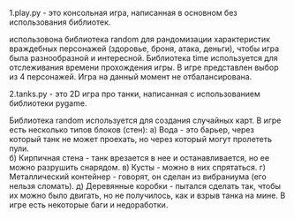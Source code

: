 1.play.py - это консольная игра, написанная в основном без использования библиотек.

использовона библиотека random для рандомизации характеристик враждебных персонажей (здоровье, броня, атака, деньги), чтобы игра была разнообразной и интересной.
Библиотека time используется для отслеживания времени прохождения игры.
В игре представлен выбор из 4 персонажей.
Игра на данный момент не отбалансирована.

2.tanks.py - это 2D игра про танки, написанная с использованием библиотеки pygame.

Библиотека random используется для создания случайных карт.
В игре есть несколько типов блоков (стен): 
  а) Вода - это барьер, через который танк не может проехать, но через который могут пролететь пули.   
  б) Кирпичная стена - танк врезается в нее и останавливается, но ее можно разрушить снарядом.
  в) Кусты - можно в них спрятаться. г) Металлический контейнер - говорят, он сделан из вибраниума (его нельзя сломать). 
  д) Деревянные коробки - пытался сделать так, чтобы их можно было двигать, но не получилось, как и взрыв танка на мине.
В игре есть некоторые баги и недоработки.

